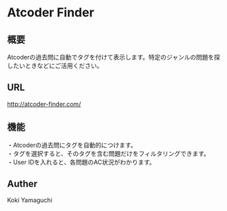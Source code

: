 Atcoder Finder
====

## 概要
Atcoderの過去問に自動でタグを付けて表示します。特定のジャンルの問題を探したいときなどにご活用ください。

## URL
http://atcoder-finder.com/

## 機能
・Atcoderの過去問にタグを自動的につけます。  
・タグを選択すると、そのタグを含む問題だけをフィルタリングできます。  
・User IDを入れると、各問題のAC状況がわかります。  

## Auther
Koki Yamaguchi
